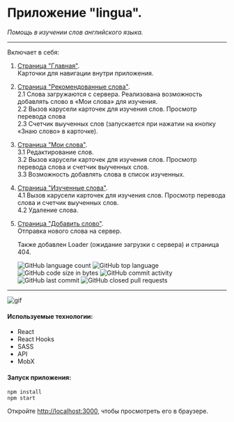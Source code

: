 # Приложение "lingua".

_Помощь в изучении слов английского языка._

---

Включает в себя:

1.  <ins>Страница "Главная"</ins>. <br>
    Карточки для навигации внутри приложения.<br>
2.  <ins>Страница "Рекомендованные слова"</ins>. <br>
    2.1 Слова загружаются с сервера. Реализована возможность добавлять слово в «Мои слова» для изучения.<br>
    2.2 Вызов карусели карточек для изучения слов. Просмотр перевода слова<br>
    2.3 Счетчик выученных слов (запускается при нажатии на кнопку «Знаю слово» в карточке).<br>
3.  <ins>Страница "Мои слова"</ins>. <br>
    3.1 Редактирование слов.<br>
    3.2 Вызов карусели карточек для изучения слов. Просмотр перевода слова и счетчик выученных слов.<br>
    3.3 Возможность добавлять слова в список изученных.<br>
4.  <ins>Страница "Изученные слова"</ins>. <br>
    4.1 Вызов карусели карточек для изучения слов. Просмотр перевода слова и счетчик выученных слов.<br>
    4.2 Удаление слова.<br>
5.  <ins>Страница "Добавить слово"</ins>. <br>
    Отправка нового слова на сервер.<br>

    Также добавлен Loader (ожидание загрузки с сервера) и страница 404.<br>

    ![GitHub language count](https://img.shields.io/github/languages/count/ZojaPonomarjova/lingua)
    ![GitHub top language](https://img.shields.io/github/languages/top/ZojaPonomarjova/lingua)
    ![GitHub code size in bytes](https://img.shields.io/github/languages/code-size/ZojaPonomarjova/lingua)
    ![GitHub commit activity](https://img.shields.io/github/commit-activity/m/ZojaPonomarjova/lingua)
    ![GitHub last commit](https://img.shields.io/github/last-commit/ZojaPonomarjova/lingua)
    ![GitHub closed pull requests](https://img.shields.io/github/issues-pr-closed-raw/ZojaPonomarjova/lingua)

---

![gif](https://github.com/ZojaPonomarjova/lingua/blob/master/src/assets/images/review2.gif)

#### Используемые технологии:

- React
- React Hooks
- SASS
- API
- MobX

#### Запуск приложения:

```
npm install
npm start
```

Откройте [http://localhost:3000](http://localhost:3000), чтобы просмотреть его в браузере.
